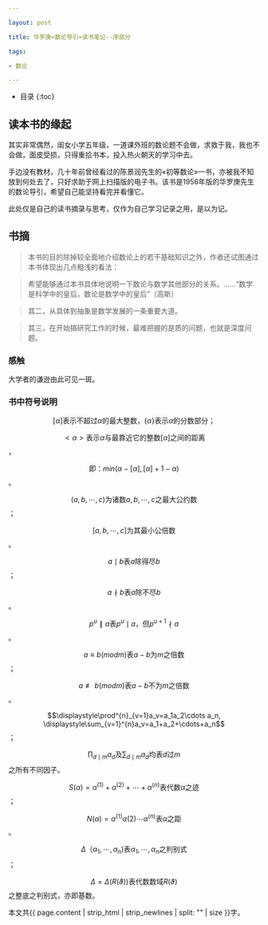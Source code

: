 ```yaml
---

layout: post

title: 华罗庚«数论导引»读书笔记--序部分

tags:

- 数论

---
```


* 目录
{:toc}

## 读本书的缘起
其实非常偶然，闺女小学五年级，一道课外班的数论题不会做，求救于我，我也不会做，面皮受损，只得重拾书本，投入热火朝天的学习中去。

手边没有教材，几十年前曾经看过的陈景润先生的«初等数论»一书，亦被我不知放到何处去了，只好求助于网上扫描版的电子书。该书是1956年版的华罗庚先生的数论导引，希望自己能坚持看完并看懂它。

此处仅是自己的读书摘录与思考，仅作为自己学习记录之用，是以为记。

## 书摘
> 本书的目的除掉较全面地介绍数论上的若干基础知识之外，作者还试图通过本书体现出几点粗浅的看法：

> 希望能够通过本书具体地说明一下数论与数学其他部分的关系。......“数学是科学中的皇后，数论是数学中的皇后”（高斯）

> 其二，从具体到抽象是数学发展的一条重要大道。

> 其三，在开始搞研究工作的时候，最难把握的是质的问题，也就是深度问题。

### 感触
大学者的谦逊由此可见一斑。

### 书中符号说明
$$[\alpha]\mbox{表示不超过}\alpha\mbox{的最大整数，}\{\alpha\}\mbox{表示}\alpha\mbox{的分数部分；}$$

$$<\alpha>\mbox{表示}\alpha\mbox{与最靠近它的整数}[\alpha]\mbox{之间的距离}$$，

$$\mbox{即：}min(\alpha-[\alpha],[\alpha]+1-\alpha)$$。

$$(a,b,\cdots,c)\mbox{为诸数}a,b,\cdots,c\mbox{之最大公约数}$$；

$$[a,b,\cdots,c]\mbox{为其最小公倍数}$$。

$$a\mid b\mbox{表}a\mbox{除得尽}b$$；

$$a\nmid b\mbox{表}a\mbox{除不尽}b$$。

$$p^u\parallel a\mbox{表}p^u\mid a\mbox{，但}p^{u+1}\nmid a$$。

$$a\equiv b(mod m)\mbox{表}a-b\mbox{为}m\mbox{之倍数}$$；

$$a \not \equiv b(mod m)\mbox{表}a-b\mbox{不为}m\mbox{之倍数}$$。

$$\displaystyle\prod^{n}_{v=1}a_v=a_1a_2\cdots a_n, \displaystyle\sum_{v=1}^{n}a_v=a_1+a_2+\cdots+a_n$$；

$$\displaystyle\prod_{d\mid m}a_d\mbox{及}\displaystyle\sum_{d\mid m}a_d\mbox{均表}d\mbox{过}m$$之所有不同因子。

$$S(\alpha)=\alpha^{(1)}+\alpha^{(2)}+\cdots+\alpha^{(n)}\mbox{表代数}\alpha\mbox{之迹}$$；

$$N(\alpha)=\alpha^{(1)}\alpha{(2)}\cdots\alpha^{(n)}\mbox{表}\alpha\mbox{之距}$$。

$$\Delta（\alpha_1,\cdots,\alpha_n)\mbox{表}\alpha_1,\cdots,\alpha_n\mbox{之判别式}$$；

$$\Delta=\Delta(R(\vartheta))\mbox{表代数数域}R(\vartheta)$$之整底之判别式，亦即基数。


本文共{{ page.content | strip_html | strip_newlines | split: "" | size }}字。

